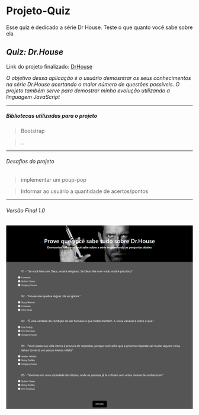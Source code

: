 # Projeto-Quiz
Esse quiz é dedicado a série Dr House. Teste o que quanto você sabe sobre ela
## *Quiz: Dr.House*

Link do projeto finalizado: [DrHouse](https://github.com/dzpoke/Projeto-Quiz)

*O objetivo dessa aplicação é o usuário demosntrar os seus conhecimentos na série Dr.House acertando o maior número de questões possíveis. O projeto também serve para demostrar minha evolução utilizando a linguagem JavaScript*

---

##### *Bibliotecas utilizadas para o projeto*


>Bootstrap

>..


---
###### *Desafios do projeto*

> implementar um poup-pop

> Informar ao usuário a quantidade de acertos/pontos

> 
---

###### *Versão Final 1.0*

![GitHub Logo](/img/wirefreme.png)
